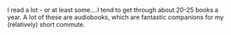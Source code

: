 I read a lot - or at least some....I tend to get through about 20-25 books a year. A lot of these are audiobooks, which are fantastic companions for my (relatively) short commute.
